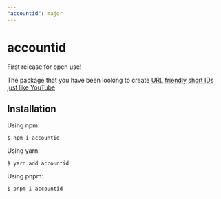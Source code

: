 ```yaml
---
"accountid": major
---
```


# accountid

First release for open use!

The package that you have been looking to create [URL friendly short IDs just like YouTube](https://www.youtube.com/watch?v=gocwRvLhDf8)

## Installation

Using npm:
```shell
$ npm i accountid
```

Using yarn:
```shell
$ yarn add accountid
```

Using pnpm:
```shell
$ pnpm i accountid
```
